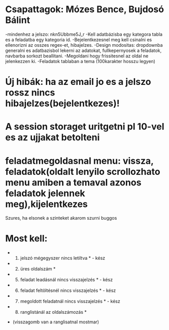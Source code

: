 # Csapattagok: Mózes Bence, Bujdosó Bálint
-mindenhez a jelszo: nkn5Ubbme5J_r
-Kell adatbázisba egy kategora tabla es a feladatba egy kategoria id.
-Bejelentkezesnel meg kell csinalni es ellenorizni az osszes regex-et, hibajelzes.
-Design modositas: dropdownba generalni es adatbazisbol lekerni az adatokat, fullkepernyosek a feladatok, navbarba sorkozt beallitani.
-Megoldani hogy frissitesnel az oldal ne jelenkezzen ki.
-Feladatok tablaban a tema (100karakter hosszu legyen)
# Új hibák: ha az email jo es a jelszo rossz nincs hibajelzes(bejelentkezes)!
# A session storaget uritgetni pl 10-vel es az ujjakat betolteni
# feladatmegoldasnal menu: vissza, feladatok(oldalt lenyilo scrollozhato menu amiben a temaval azonos feladatok jelennek meg),kijelentkezes
Szures, ha elsonek a szinteket akarom szurni buggos
# Most kell:
- 1. jelszó mégegyszer nincs letiltva * - kész
- 2. üres oldalszám *
- 5. feladat leadásnál nincs visszajelzés * - kész
- 6. feladat feltöltésnél nincs visszajelzés * - kész
- 7. megoldott feladatnál nincs visszajelzés * - kész
- 8. ranglistánál az oldalszámozás * 
+ (visszagomb van a ranglisatnal mostmar)
